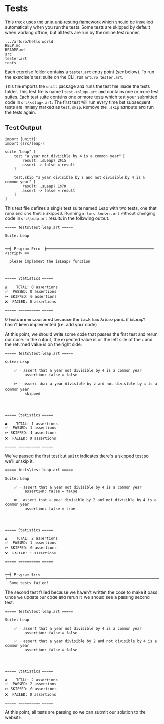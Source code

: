 # Tests

This track uses the [unitt unit-testing framework][unitt] which should be installed automatically when you run the tests.
Some tests are skipped by default when working offline, but all tests are run by the online test runner.

```
.../arturo/hello-world
HELP.md
README.md
src
tester.art
tests
```

Each exercise folder contains a `tester.art` entry point (see below).
To run the exercise's test suite on the CLI, run `arturo tester.art`.

This file imports the `unitt` package and runs the test file inside the tests folder.
This test file is named `test-<slug>.art` and contains one or more test suites.
Each test suite contains one or more tests which test your submitted code in `src\<slug>.art`.
The first test will run every time but subsequent tests are initially marked as `test.skip`.
Remove the `.skip` attribute and run the tests again.


## Test Output

```arturo
import {unitt}!
import {src/leap}!

suite "Leap" [
    test "a year not divisible by 4 is a common year" [
        result: isLeap? 2015
        assert -> false = result
    ]

    test.skip "a year divisible by 2 and not divisible by 4 is a common year" [
        result: isLeap? 1970
        assert -> false = result
    ]
]
```

This test file defines a single test suite named Leap with two tests, one that runs and one that is skipped.
Running `arturo tester.art` without changing code in `src\leap.art` results in the following output.

```plaintext
===== tests\test-leap.art =====

Suite: Leap 


══╡ Program Error ╞═════════════════════════════════════════════════ <script> ══

  please implement the isLeap? function



===== Statistics =====

⏏️    TOTAL: 0 assertions
✅  PASSED: 0 assertions
⏩ SKIPPED: 0 assertions
❌  FAILED: 0 assertions

===== ========== =====
```

0 tests are encountered because the track has Arturo panic if isLeap? hasn't been implemented (i.e. add your code)

At this point, we should write some code that passes the first test and rerun our code.
In the output, the expected value is on the left side of the `=` and the returned value is on the right side.

```plaintext
===== tests\test-leap.art =====

Suite: Leap

    ✅ - assert that a year not divisible by 4 is a common year
         assertion: false = false

    ⏩ - assert that a year divisible by 2 and not divisible by 4 is a common year 
         skipped!




===== Statistics =====

⏏️    TOTAL: 1 assertions
✅  PASSED: 1 assertions
⏩ SKIPPED: 1 assertions
❌  FAILED: 0 assertions

===== ========== =====
```

We've passed the first test but `unitt` indicates there's a skipped test so we'll unskip it.

```
===== tests\test-leap.art =====

Suite: Leap 

    ✅ - assert that a year not divisible by 4 is a common year
         assertion: false = false

    ❌ - assert that a year divisible by 2 and not divisible by 4 is a common year
         assertion: false = true




===== Statistics =====

⏏️    TOTAL: 2 assertions
✅  PASSED: 1 assertions
⏩ SKIPPED: 0 assertions
❌  FAILED: 1 assertions

===== ========== =====


══╡ Program Error ╞══════════════════════════════════════════════════════════════════════════════════════════════════════════════════════════
  Some tests failed!
```

The second test failed because we haven't written the code to make it pass.
Once we update our code and rerun it, we should see a passing second test.

```plaintext
===== tests\test-leap.art =====

Suite: Leap 

    ✅ - assert that a year not divisible by 4 is a common year
         assertion: false = false

    ✅ - assert that a year divisible by 2 and not divisible by 4 is a common year
         assertion: false = false




===== Statistics =====

⏏️    TOTAL: 2 assertions
✅  PASSED: 2 assertions
⏩ SKIPPED: 0 assertions
❌  FAILED: 0 assertions

===== ========== =====
```

At this point, all tests are passing so we can submit our solution to the website.

[unitt]: [https://unitt.pkgr.art/]
